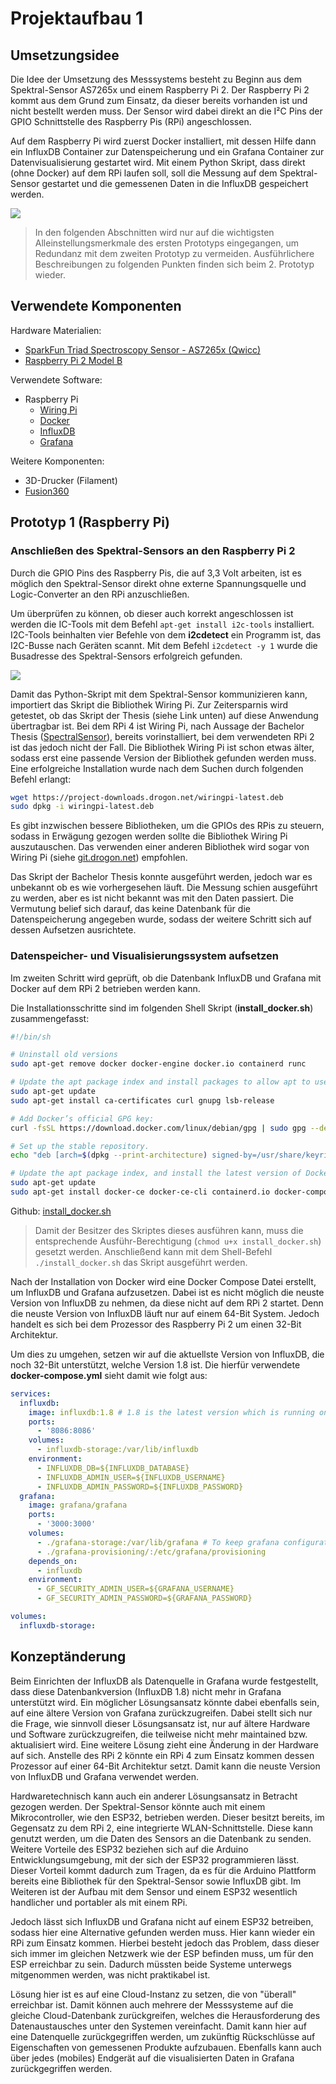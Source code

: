 # Projektaufbau 1

## Umsetzungsidee

Die Idee der Umsetzung des Messsystems besteht zu Beginn aus dem Spektral-Sensor AS7265x und einem Raspberry Pi 2.
Der Raspberry Pi 2 kommt aus dem Grund zum Einsatz, da dieser bereits vorhanden ist und nicht bestellt werden muss.
Der Sensor wird dabei direkt an die I²C Pins der GPIO Schnittstelle des Raspberry Pis (RPi) angeschlossen.

Auf dem Raspberry Pi wird zuerst Docker installiert, mit dessen Hilfe dann ein InfluxDB Container zur Datenspeicherung und ein Grafana Container zur Datenvisualisierung gestartet wird.
Mit einem Python Skript, dass direkt (ohne Docker) auf dem RPi laufen soll, soll die Messung auf dem Spektral-Sensor gestartet und die gemessenen Daten in die InfluxDB gespeichert werden.

<img src="images/highLevelServiceStructure.svg" class="center">

> In den folgenden Abschnitten wird nur auf die wichtigsten Alleinstellungsmerkmale des ersten Prototyps eingegangen, um Redundanz mit dem zweiten Prototyp zu vermeiden.
> Ausführlichere Beschreibungen zu folgenden Punkten finden sich beim 2. Prototyp wieder.

## Verwendete Komponenten

Hardware Materialien:

- [SparkFun Triad Spectroscopy Sensor - AS7265x (Qwicc)](https://www.sparkfun.com/products/15050)
- [Raspberry Pi 2 Model B](https://www.raspberrypi.com/products/raspberry-pi-2-model-b/)

Verwendete Software:

- Raspberry Pi
  - [Wiring Pi](http://wiringpi.com/)
  - [Docker](https://www.docker.com/)
  - [InfluxDB](https://www.influxdata.com/)
  - [Grafana](https://grafana.com/)

Weitere Komponenten:

- 3D-Drucker (Filament)
- [Fusion360](https://www.autodesk.de/products/fusion-360/overview)

## Prototyp 1 (Raspberry Pi)

### Anschließen des Spektral-Sensors an den Raspberry Pi 2

Durch die GPIO Pins des Raspberry Pis, die auf 3,3 Volt arbeiten, ist es möglich den Spektral-Sensor direkt ohne externe Spannungsquelle und Logic-Converter an den RPi anzuschließen.

Um überprüfen zu können, ob dieser auch korrekt angeschlossen ist werden die IC-Tools mit dem Befehl ```apt-get install i2c-tools``` installiert.
I2C-Tools beinhalten vier Befehle von dem **i2cdetect** ein Programm ist, das I2C-Busse nach Geräten scannt.
Mit dem Befehl ```i2cdetect -y 1``` wurde die Busadresse des Spektral-Sensors erfolgreich gefunden.

<img src="images/i2cdetect.png" class="center">

Damit das Python-Skript mit dem Spektral-Sensor kommunizieren kann, importiert das Skript die Bibliothek Wiring Pi.
Zur Zeitersparnis wird getestet, ob das Skript der Thesis (siehe Link unten) auf diese Anwendung übertragbar ist.
Bei dem RPi 4 ist Wiring Pi, nach Aussage der Bachelor Thesis ([SpectralSensor](https://github.com/LennardBoediger/SpectralSensor)), bereits vorinstalliert, bei dem verwendeten RPi 2 ist das jedoch nicht der Fall.
Die Bibliothek Wiring Pi ist schon etwas älter, sodass erst eine passende Version der Bibliothek gefunden werden muss.
Eine erfolgreiche Installation wurde nach dem Suchen durch folgenden Befehl erlangt:

```sh
wget https://project-downloads.drogon.net/wiringpi-latest.deb
sudo dpkg -i wiringpi-latest.deb
```

Es gibt inzwischen bessere Bibliotheken, um die GPIOs des RPis zu steuern, sodass in Erwägung gezogen werden sollte die Bibliothek Wiring Pi auszutauschen.
Das verwenden einer anderen Bibliothek wird sogar von Wiring Pi (siehe [git.drogon.net](https://git.drogon.net/?p=wiringPi;a=summary)) empfohlen.

Das Skript der Bachelor Thesis konnte ausgeführt werden, jedoch war es unbekannt ob es wie vorhergesehen läuft.
Die Messung schien ausgeführt zu werden, aber es ist nicht bekannt was mit den Daten passiert.
Die Vermutung belief sich darauf, das keine Datenbank für die Datenspeicherung angegeben wurde, sodass der weitere Schritt sich auf dessen Aufsetzen ausrichtete.

### Datenspeicher- und Visualisierungssystem aufsetzen

Im zweiten Schritt wird geprüft, ob die Datenbank InfluxDB und Grafana mit Docker auf dem RPi 2 betrieben werden kann.

Die Installationsschritte sind im folgenden Shell Skript (**install_docker.sh**) zusammengefasst:

```sh
#!/bin/sh

# Uninstall old versions
sudo apt-get remove docker docker-engine docker.io containerd runc

# Update the apt package index and install packages to allow apt to use a repository over HTTPS:
sudo apt-get update
sudo apt-get install ca-certificates curl gnupg lsb-release

# Add Docker’s official GPG key:
curl -fsSL https://download.docker.com/linux/debian/gpg | sudo gpg --dearmor -o /usr/share/keyrings/docker-archive-keyring.gpg

# Set up the stable repository. 
echo "deb [arch=$(dpkg --print-architecture) signed-by=/usr/share/keyrings/docker-archive-keyring.gpg] https://download.docker.com/linux/debian $(lsb_release -cs) stable" | sudo tee /etc/apt/sources.list.d/docker.list > /dev/null

# Update the apt package index, and install the latest version of Docker Engine, containerd, and Docker Compose
sudo apt-get update
sudo apt-get install docker-ce docker-ce-cli containerd.io docker-compose-plugin -y
```

Github: [install_docker.sh](https://github.com/bkammer/integratedsensors_wise22/blob/main/raspberrypi/setup/install_docker.sh)

> Damit der Besitzer des Skriptes dieses ausführen kann, muss die entsprechende Ausführ-Berechtigung (```chmod u+x install_docker.sh```) gesetzt werden.
> Anschließend kann mit dem Shell-Befehl ```./install_docker.sh``` das Skript ausgeführt werden.

Nach der Installation von Docker wird eine Docker Compose Datei erstellt, um InfluxDB und Grafana aufzusetzen.
Dabei ist es nicht möglich die neuste Version von InfluxDB zu nehmen, da diese nicht auf dem RPi 2 startet.
Denn die neuste Version von InfluxDB läuft nur auf einem 64-Bit System.
Jedoch handelt es sich bei dem Prozessor des Raspberry Pi 2 um einen 32-Bit Architektur.

Um dies zu umgehen, setzen wir auf die aktuellste Version von InfluxDB, die noch 32-Bit unterstützt, welche Version 1.8 ist.
Die hierfür verwendete **docker-compose.yml** sieht damit wie folgt aus:

```yml
services:
  influxdb:
    image: influxdb:1.8 # 1.8 is the latest version which is running on a 32bit system
    ports:
      - '8086:8086'
    volumes:
      - influxdb-storage:/var/lib/influxdb
    environment:
      - INFLUXDB_DB=${INFLUXDB_DATABASE}
      - INFLUXDB_ADMIN_USER=${INFLUXDB_USERNAME}
      - INFLUXDB_ADMIN_PASSWORD=${INFLUXDB_PASSWORD}
  grafana:
    image: grafana/grafana
    ports:
      - '3000:3000'
    volumes:
      - ./grafana-storage:/var/lib/grafana # To keep grafana configuration like the dashboard persistent.
      - ./grafana-provisioning/:/etc/grafana/provisioning
    depends_on:
      - influxdb
    environment:
      - GF_SECURITY_ADMIN_USER=${GRAFANA_USERNAME}
      - GF_SECURITY_ADMIN_PASSWORD=${GRAFANA_PASSWORD}

volumes:
  influxdb-storage:
```

## Konzeptänderung

Beim Einrichten der InfluxDB als Datenquelle in Grafana wurde festgestellt, dass diese Datenbankversion (InfluxDB 1.8) nicht mehr in Grafana unterstützt wird.
Ein möglicher Lösungsansatz könnte dabei ebenfalls sein, auf eine ältere Version von Grafana zurückzugreifen.
Dabei stellt sich nur die Frage, wie sinnvoll dieser Lösungsansatz ist, nur auf ältere Hardware und Software zurückzugreifen, die teilweise nicht mehr maintained bzw. aktualisiert wird.
Eine weitere Lösung zieht eine Änderung in der Hardware auf sich.
Anstelle des RPi 2 könnte ein RPi 4 zum Einsatz kommen dessen Prozessor auf einer 64-Bit Architektur setzt.
Damit kann die neuste Version von InfluxDB und Grafana verwendet werden.

Hardwaretechnisch kann auch ein anderer Lösungsansatz in Betracht gezogen werden.
Der Spektral-Sensor könnte auch mit einem Mikrocontroller, wie den ESP32, betrieben werden.
Dieser besitzt bereits, im Gegensatz zu dem RPi 2, eine integrierte WLAN-Schnittstelle.
Diese kann genutzt werden, um die Daten des Sensors an die Datenbank zu senden.
Weitere Vorteile des ESP32 beziehen sich auf die Arduino Entwicklungsumgebung, mit der sich der ESP32 programmieren lässt.
Dieser Vorteil kommt dadurch zum Tragen, da es für die Arduino Plattform bereits eine Bibliothek für den Spektral-Sensor sowie InfluxDB gibt.
Im Weiteren ist der Aufbau mit dem Sensor und einem ESP32 wesentlich handlicher und portabler als mit einem RPi.

Jedoch lässt sich InfluxDB und Grafana nicht auf einem ESP32 betreiben, sodass hier eine Alternative gefunden werden muss.
Hier kann wieder ein RPi zum Einsatz kommen.
Hierbei besteht jedoch das Problem, dass dieser sich immer im gleichen Netzwerk wie der ESP befinden muss, um für den ESP erreichbar zu sein.
Dadurch müssten beide Systeme unterwegs mitgenommen werden, was nicht praktikabel ist.

Lösung hier ist es auf eine Cloud-Instanz zu setzen, die von "überall" erreichbar ist.
Damit können auch mehrere der Messsysteme auf die gleiche Cloud-Datenbank zurückgreifen, welches die Herausforderung des Datenaustausches unter den Systemen vereinfacht.
Damit kann hier auf eine Datenquelle zurückgegriffen werden, um zukünftig Rückschlüsse auf Eigenschaften von gemessenen Produkte aufzubauen.
Ebenfalls kann auch über jedes (mobiles) Endgerät auf die visualisierten Daten in Grafana zurückgegriffen werden.
